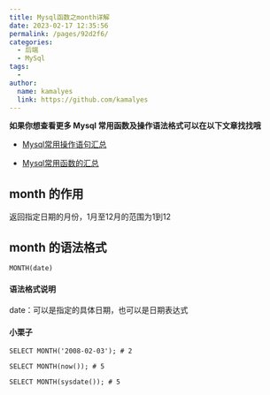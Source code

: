 ```yaml
---
title: Mysql函数之month详解
date: 2023-02-17 12:35:56
permalink: /pages/92d2f6/
categories:
  - 后端
  - MySql
tags:
  - 
author: 
  name: kamalyes
  link: https://github.com/kamalyes
---
```

**如果你想查看更多 Mysql 常用函数及操作语法格式可以在以下文章找找哦**

- [Mysql常用操作语句汇总](./59.Mysql常用操作语句汇总.md)

- [Mysql常用函数的汇总](./01.Mysql常用函数汇总.md)

month 的作用
---------

返回指定日期的月份，1月至12月的范围为1到12

month 的语法格式
-----------

```
MONTH(date)
```

#### 语法格式说明

date：可以是指定的具体日期，也可以是日期表达式

#### 小栗子

```
SELECT MONTH('2008-02-03'); # 2

SELECT MONTH(now()); # 5

SELECT MONTH(sysdate()); # 5
```
